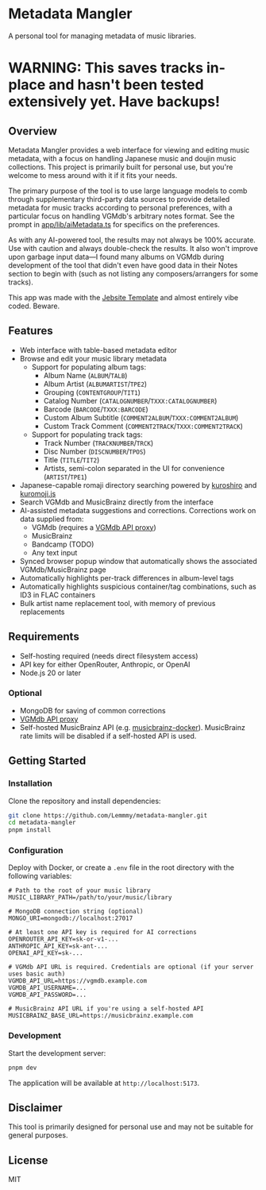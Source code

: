 # Metadata Mangler

A personal tool for managing metadata of music libraries.

# WARNING: This saves tracks in-place and hasn't been tested extensively yet. Have backups!

## Overview

Metadata Mangler provides a web interface for viewing and editing music metadata, with a focus on handling Japanese
music and doujin music collections. This project is primarily built for personal use, but you're welcome to mess around
with it if it fits your needs.

The primary purpose of the tool is to use large language models to comb through supplementary third-party data sources
to provide detailed metadata for music tracks according to personal preferences, with a particular focus on handling
VGMdb's arbitrary notes format. See the prompt in [app/lib/aiMetadata.ts](app/lib/aiMetadata.ts) for specifics on the
preferences.

As with any AI-powered tool, the results may not always be 100% accurate. Use with caution and always double-check the
results. It also won't improve upon garbage input data—I found many albums on VGMdb during development of the tool that
didn't even have good data in their Notes section to begin with (such as not listing any composers/arrangers for some
tracks).

This app was made with the [Jebsite Template](https://github.com/Lustyn/jebsite-template/) and almost entirely vibe
coded. Beware.

## Features

- Web interface with table-based metadata editor
- Browse and edit your music library metadata
  - Support for populating album tags:
    - Album Name (`ALBUM`/`TALB`)
    - Album Artist (`ALBUMARTIST`/`TPE2`)
    - Grouping (`CONTENTGROUP`/`TIT1`)
    - Catalog Number (`CATALOGNUMBER`/`TXXX:CATALOGNUMBER`)
    - Barcode (`BARCODE`/`TXXX:BARCODE`)
    - Custom Album Subtitle (`COMMENT2ALBUM`/`TXXX:COMMENT2ALBUM`)
    - Custom Track Comment (`COMMENT2TRACK`/`TXXX:COMMENT2TRACK`)
  - Support for populating track tags:
    - Track Number (`TRACKNUMBER`/`TRCK`)
    - Disc Number (`DISCNUMBER`/`TPOS`)
    - Title (`TITLE`/`TIT2`)
    - Artists, semi-colon separated in the UI for convenience (`ARTIST`/`TPE1`)
- Japanese-capable romaji directory searching powered by [kuroshiro](https://github.com/hexenq/kuroshiro) and
  [kuromoji.js](https://github.com/takuyaa/kuromoji.js)
- Search VGMdb and MusicBrainz directly from the interface
- AI-assisted metadata suggestions and corrections. Corrections work on data supplied from:
  - VGMdb (requires a [VGMdb API proxy](https://github.com/hufman/vgmdb))
  - MusicBrainz
  - Bandcamp (TODO)
  - Any text input
- Synced browser popup window that automatically shows the associated VGMdb/MusicBrainz page
- Automatically highlights per-track differences in album-level tags
- Automatically highlights suspicious container/tag combinations, such as ID3 in FLAC containers
- Bulk artist name replacement tool, with memory of previous replacements

## Requirements

- Self-hosting required (needs direct filesystem access)
- API key for either OpenRouter, Anthropic, or OpenAI
- Node.js 20 or later

### Optional

- MongoDB for saving of common corrections
- [VGMdb API proxy](https://github.com/hufman/vgmdb)
- Self-hosted MusicBrainz API (e.g. [musicbrainz-docker](https://github.com/metabrainz/musicbrainz-docker)). MusicBrainz
  rate limits will be disabled if a self-hosted API is used.

## Getting Started

### Installation

Clone the repository and install dependencies:

```bash
git clone https://github.com/Lemmmy/metadata-mangler.git
cd metadata-mangler
pnpm install
```

### Configuration

Deploy with Docker, or create a `.env` file in the root directory with the following variables:

```
# Path to the root of your music library
MUSIC_LIBRARY_PATH=/path/to/your/music/library

# MongoDB connection string (optional)
MONGO_URI=mongodb://localhost:27017

# At least one API key is required for AI corrections
OPENROUTER_API_KEY=sk-or-v1-...
ANTHROPIC_API_KEY=sk-ant-...
OPENAI_API_KEY=sk-...

# VGMdb API URL is required. Credentials are optional (if your server uses basic auth)
VGMDB_API_URL=https://vgmdb.example.com
VGMDB_API_USERNAME=...
VGMDB_API_PASSWORD=...

# MusicBrainz API URL if you're using a self-hosted API
MUSICBRAINZ_BASE_URL=https://musicbrainz.example.com
```

### Development

Start the development server:

```bash
pnpm dev
```

The application will be available at `http://localhost:5173`.

## Disclaimer

This tool is primarily designed for personal use and may not be suitable for general purposes.

## License

MIT
